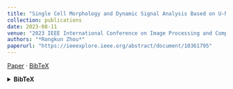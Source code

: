 ```yaml
---
title: "Single Cell Morphology and Dynamic Signal Analysis Based on U-Net and DeepCell"
collection: publications
date: 2023-08-11
venue: "2023 IEEE International Conference on Image Processing and Computer Applications (ICIPCA)"
authors: "*Rongkun Zhou*"
paperurl: "https://ieeexplore.ieee.org/abstract/document/10361795"
---
```

[Paper](https://ieeexplore.ieee.org/abstract/document/10361795) · [BibTeX](#bibtex-zhou2023unet)

<details id="bibtex-zhou2023unet">
<summary><strong>BibTeX</strong></summary>

```bibtex
@inproceedings{zhou2023unet,
  author    = {Rongkun Zhou},
  title     = {Single Cell Morphology and Dynamic Signal Analysis Based on U-Net and DeepCell},
  booktitle = {2023 IEEE International Conference on Image Processing and Computer Applications (ICIPCA)},
  year      = {2023},
  url       = {https://ieeexplore.ieee.org/abstract/document/10361795}
}
